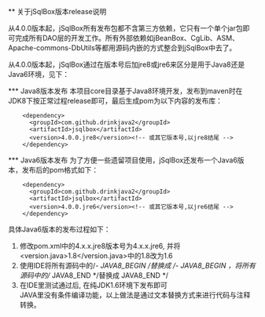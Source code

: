 ** 关于jSqlBox版本release说明 


从4.0.0版本起，jSqlBox所有发布包都不含第三方依赖，它只有一个单个jar包即可完成所有DAO层的开发工作。所有外部依赖如jBeanBox、CgLib、ASM、Apache-commons-DbUtils等都用源码内嵌的方式整合到jSqlBox中去了。  

从4.0.0版本起，jSqlBox通过在版本号后加jre8或jre6来区分是用于Java8还是Java6环境，见下：  


*** Java8版本发布
本项目core目录基于Java8环境开发，发布到maven时在JDK8下按正常过程release即可，最后生成pom为以下内容的发布库：  

```
    <dependency>
      <groupId>com.github.drinkjava2</groupId>
      <artifactId>jsqlbox</artifactId>
      <version>4.0.0.jre8</version><!-- 或其它版本号,以jre8结尾 -->
    </dependency>
```

  
*** Java6版本发布
为了方便一些遗留项目使用，jSqlBox还发布一个Java6版本，发布后的pom格式如下：

```
    <dependency>
      <groupId>com.github.drinkjava2</groupId>
      <artifactId>jsqlbox</artifactId>
      <version>4.0.0.jre6</version><!-- 或其它版本号,以jre6结尾 -->
    </dependency>
```
具体Java6版本的发布过程如下：   
1. 修改pom.xml中的4.x.x.jre8版本号为4.x.x.jre6, 并将<version.java>1.8</version.java>中的1.8改为1.6   
2. 使用IDE将所有源码中的/*- JAVA8_BEGIN */替换成 /*- JAVA8_BEGIN ，将所有源码中的/* JAVA8_END */替换成 JAVA8_END */  
3. 在IDE里测试通过后, 在纯JDK1.6环境下发布即可  
JAVA里没有条件编译功能，以上做法是通过文本替换方式来进行代码与注释转换。  